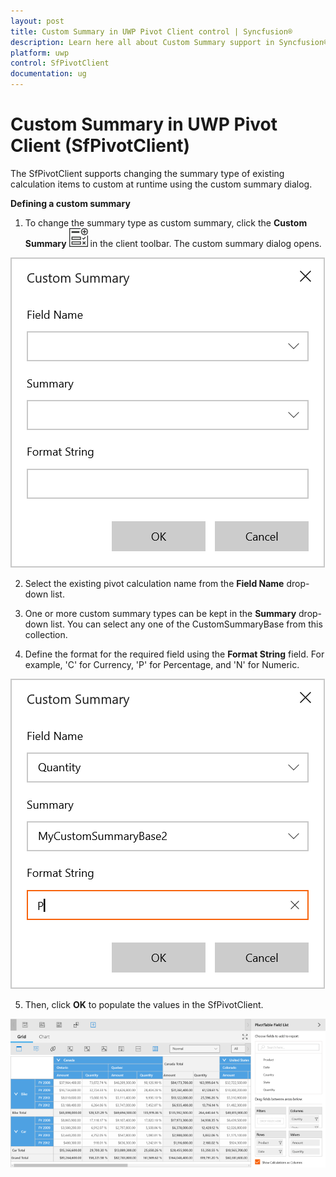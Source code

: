 ```yaml
---
layout: post
title: Custom Summary in UWP Pivot Client control | Syncfusion®
description: Learn here all about Custom Summary support in Syncfusion® UWP Pivot Client (SfPivotClient) control and more.
platform: uwp
control: SfPivotClient
documentation: ug
---
```


# Custom Summary in UWP Pivot Client (SfPivotClient)

The SfPivotClient supports changing the summary type of existing calculation items to custom at runtime using the custom summary dialog.

**Defining a custom summary**

1. To change the summary type as custom summary, click the **Custom Summary** ![Custom-summary-icon](Custom-Summary_images/Custom-summary-icon.png) in the client toolbar. The custom summary dialog opens.

![Custom-Summary_image1](Custom-Summary_images/Custom-Summary_image1.png)

2. Select the existing pivot calculation name from the **Field Name** drop-down list.

3. One or more custom summary types can be kept in the **Summary** drop-down list. You can select any one of the CustomSummaryBase from this collection.

4. Define the format for the required field using the **Format String** field. For example, 'C' for Currency, 'P' for Percentage, and 'N' for Numeric.

![Custom-Summary_image2](Custom-Summary_images/Custom-Summary_image2.png)

5. Then, click **OK** to populate the values in the SfPivotClient.

![Custom-Summary_image3](Custom-Summary_images/Custom-Summary_image3.png)
